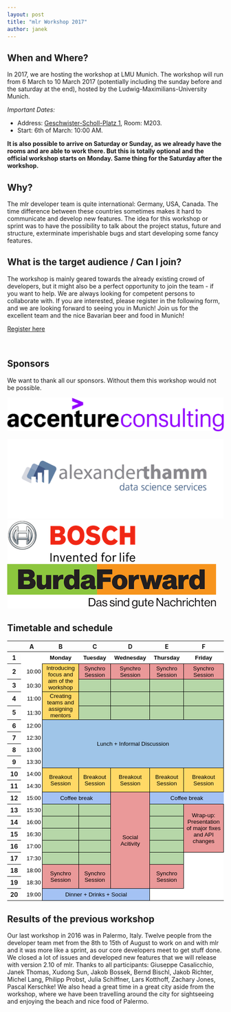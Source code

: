 ```yaml
---
layout: post
title: "mlr Workshop 2017"
author: janek
---
```


## When and Where?

In 2017, we are hosting the workshop at LMU Munich. The workshop will run from 6 March to 10 March 2017 (potentially including the sunday before and the saturday at the end), hosted by the Ludwig-Maximilians-University Munich.

*Important Dates:*

* Address: [Geschwister-Scholl-Platz 1](https://goo.gl/maps/qZtJHsjQcMw), Room: M203.
* Start: 6th of March: 10:00 AM.

**It is also possible to arrive on Saturday or Sunday, as we already have the rooms and are able to work there. But this is totally optional and the official workshop starts on Monday. Same thing for the Saturday after the workshop.**

<!--more-->

## Why? 

The mlr developer team is quite international: Germany, USA, Canada. The time difference between these countries sometimes makes it hard to communicate and develop new features. The idea for this workshop or sprint was to have the possibility to talk about the project status, future and structure, exterminate imperishable bugs and start developing some fancy features.

## What is the target audience / Can I join?

The workshop is mainly geared towards the already existing crowd of developers, but it might also be a perfect opportunity to join the team - if you want to help. We are always looking for competent persons to collaborate with. 
If you are interested, please register in the following form, and we are looking forward to seeing you in Munich! Join us for the excellent team and the nice Bavarian beer and food in Munich!


<a class="typeform-share button" href="https://janek4.typeform.com/to/zCUYc8" data-mode="1" target="_blank">Register here</a>
<script>(function(){var qs,js,q,s,d=document,gi=d.getElementById,ce=d.createElement,gt=d.getElementsByTagName,id='typef_orm',b='https://s3-eu-west-1.amazonaws.com/share.typeform.com/';if(!gi.call(d,id)){js=ce.call(d,'script');js.id=id;js.src=b+'share.js';q=gt.call(d,'script')[0];q.parentNode.insertBefore(js,q)}id=id+'_';if(!gi.call(d,id)){qs=ce.call(d,'link');qs.rel='stylesheet';qs.id=id;qs.href=b+'share-button.css';s=gt.call(d,'head')[0];s.appendChild(qs,s)}})()</script>

<br>

## Sponsors

We want to thank all our sponsors. Without them this workshop would not be possible.

![graphic](../images/2017-02-13-mlr-workshop/accenture.PNG "Accenture")

![graphic](../images/2017-02-13-mlr-workshop/alexanderthamm.png "alexanderthamm")
![graphic](../images/2017-02-13-mlr-workshop/bosch.png "BOSCH")
![graphic](../images/2017-02-13-mlr-workshop/burdaforward.png "BurdaForward")


## Timetable and schedule

<style type="text/css">.ritz .waffle a { color: inherit; }.ritz .waffle .s5{border-bottom:1px SOLID #000000;border-right:1px SOLID #000000;background-color:#b6d7a8;text-align:left;color:#000000;font-family:'Arial';font-size:10pt;vertical-align:bottom;white-space:nowrap;direction:ltr;padding:2px 3px 2px 3px;}.ritz .waffle .s10{border-bottom:1px SOLID #000000;border-right:1px SOLID #000000;background-color:#b6d7a8;text-align:center;color:#000000;font-family:'Arial';font-size:10pt;vertical-align:middle;white-space:nowrap;direction:ltr;padding:2px 3px 2px 3px;}.ritz .waffle .s11{background-color:#ffffff;text-align:center;color:#000000;font-family:'Arial';font-size:10pt;vertical-align:bottom;white-space:nowrap;direction:ltr;padding:2px 3px 2px 3px;}.ritz .waffle .s9{border-bottom:1px SOLID #000000;background-color:#a4c2f4;text-align:center;color:#000000;font-family:'Arial';font-size:10pt;vertical-align:middle;white-space:normal;overflow:hidden;direction:ltr;padding:2px 3px 2px 3px;}.ritz .waffle .s2{border-right:1px SOLID #000000;background-color:#ffffff;text-align:right;color:#000000;font-family:'Arial';font-size:10pt;vertical-align:middle;white-space:nowrap;direction:ltr;padding:2px 3px 2px 3px;}.ritz .waffle .s0{background-color:#ffffff;text-align:right;color:#000000;font-family:'Arial';font-size:10pt;vertical-align:middle;white-space:nowrap;direction:ltr;padding:2px 3px 2px 3px;}.ritz .waffle .s8{border-bottom:1px SOLID #000000;border-right:1px SOLID #000000;background-color:#a4c2f4;text-align:center;color:#000000;font-family:'Arial';font-size:10pt;vertical-align:middle;white-space:normal;overflow:hidden;direction:ltr;padding:2px 3px 2px 3px;}.ritz .waffle .s6{border-bottom:1px SOLID #000000;border-right:1px SOLID #000000;background-color:#b6d7a8;text-align:center;color:#000000;font-family:'Arial';font-size:10pt;vertical-align:middle;white-space:normal;overflow:hidden;direction:ltr;padding:2px 3px 2px 3px;}.ritz .waffle .s1{border-bottom:1px SOLID #000000;background-color:#ffffff;text-align:center;font-weight:bold;color:#000000;font-family:'Arial';font-size:10pt;vertical-align:middle;white-space:normal;overflow:hidden;direction:ltr;padding:2px 3px 2px 3px;}.ritz .waffle .s3{border-bottom:1px SOLID #000000;border-right:1px SOLID #000000;background-color:#ffd966;text-align:center;color:#000000;font-family:'Arial';font-size:10pt;vertical-align:middle;white-space:normal;overflow:hidden;direction:ltr;padding:2px 3px 2px 3px;}.ritz .waffle .s7{border-bottom:1px SOLID #000000;border-right:1px SOLID #000000;background-color:#9fc5e8;text-align:center;color:#000000;font-family:'Arial';font-size:10pt;vertical-align:middle;white-space:normal;overflow:hidden;direction:ltr;padding:2px 3px 2px 3px;}.ritz .waffle .s4{border-bottom:1px SOLID #000000;border-right:1px SOLID #000000;background-color:#ea9999;text-align:center;color:#000000;font-family:'Arial';font-size:10pt;vertical-align:middle;white-space:normal;overflow:hidden;word-wrap:break-word;direction:ltr;padding:2px 3px 2px 3px;}</style><div class="ritz grid-container" dir="ltr"><table class="waffle" cellspacing="0" cellpadding="0"><thead><tr><th class="row-header freezebar-origin-ltr"></th><th id="0C0" style="width:100px" class="column-headers-background">A</th><th id="0C1" style="width:148px" class="column-headers-background">B</th><th id="0C2" style="width:149px" class="column-headers-background">C</th><th id="0C3" style="width:151px" class="column-headers-background">D</th><th id="0C4" style="width:148px" class="column-headers-background">E</th><th id="0C5" style="width:151px" class="column-headers-background">F</th></tr></thead><tbody><tr style='height:20px;'><th id="0R0" style="height: 20px;" class="row-headers-background"><div class="row-header-wrapper" style="line-height: 20px;">1</div></th><td class="s0"></td><td class="s1" dir="ltr">Monday</td><td class="s1" dir="ltr">Tuesday</td><td class="s1" dir="ltr">Wednesday</td><td class="s1" dir="ltr">Thursday</td><td class="s1" dir="ltr">Friday</td></tr><tr style='height:20px;'><th id="0R1" style="height: 20px;" class="row-headers-background"><div class="row-header-wrapper" style="line-height: 20px;">2</div></th><td class="s2" dir="ltr">10:00</td><td class="s3" dir="ltr" rowspan="2">Introducing focus and aim of the workshop</td><td class="s4" dir="ltr">Synchro Session</td><td class="s4" dir="ltr">Synchro Session</td><td class="s4" dir="ltr">Synchro Session</td><td class="s4" dir="ltr">Synchro Session</td></tr><tr style='height:20px;'><th id="0R2" style="height: 20px;" class="row-headers-background"><div class="row-header-wrapper" style="line-height: 20px;">3</div></th><td class="s2" dir="ltr">10:30</td><td class="s5"></td><td class="s5"></td><td class="s5"></td><td class="s5"></td></tr><tr style='height:20px;'><th id="0R3" style="height: 20px;" class="row-headers-background"><div class="row-header-wrapper" style="line-height: 20px;">4</div></th><td class="s2" dir="ltr">11:00</td><td class="s3" dir="ltr" rowspan="2">Creating teams and assigning mentors</td><td class="s6" dir="ltr"></td><td class="s5"></td><td class="s5"></td><td class="s5"></td></tr><tr style='height:20px;'><th id="0R4" style="height: 20px;" class="row-headers-background"><div class="row-header-wrapper" style="line-height: 20px;">5</div></th><td class="s2" dir="ltr">11:30</td><td class="s6" dir="ltr"></td><td class="s6" dir="ltr"></td><td class="s6" dir="ltr"></td><td class="s6" dir="ltr"></td></tr><tr style='height:20px;'><th id="0R5" style="height: 20px;" class="row-headers-background"><div class="row-header-wrapper" style="line-height: 20px;">6</div></th><td class="s2" dir="ltr">12:00</td><td class="s7" dir="ltr" colspan="5" rowspan="4">Lunch + Informal Discussion</td></tr><tr style='height:20px;'><th id="0R6" style="height: 20px;" class="row-headers-background"><div class="row-header-wrapper" style="line-height: 20px;">7</div></th><td class="s2" dir="ltr">12:30</td></tr><tr style='height:20px;'><th id="0R7" style="height: 20px;" class="row-headers-background"><div class="row-header-wrapper" style="line-height: 20px;">8</div></th><td class="s2" dir="ltr">13:00</td></tr><tr style='height:20px;'><th id="0R8" style="height: 20px;" class="row-headers-background"><div class="row-header-wrapper" style="line-height: 20px;">9</div></th><td class="s2" dir="ltr">13:30</td></tr><tr style='height:20px;'><th id="0R9" style="height: 20px;" class="row-headers-background"><div class="row-header-wrapper" style="line-height: 20px;">10</div></th><td class="s2" dir="ltr">14:00</td><td class="s3" dir="ltr" rowspan="2">Breakout Session</td><td class="s3" dir="ltr" rowspan="2">Breakout Session</td><td class="s3" dir="ltr" rowspan="2">Breakout Session</td><td class="s3" dir="ltr" rowspan="2">Breakout Session</td><td class="s3" dir="ltr" rowspan="2">Breakout Session</td></tr><tr style='height:20px;'><th id="0R10" style="height: 20px;" class="row-headers-background"><div class="row-header-wrapper" style="line-height: 20px;">11</div></th><td class="s2" dir="ltr">14:30</td></tr><tr style='height:20px;'><th id="0R11" style="height: 20px;" class="row-headers-background"><div class="row-header-wrapper" style="line-height: 20px;">12</div></th><td class="s2" dir="ltr">15:00</td><td class="s8" dir="ltr" colspan="2">Coffee break</td><td class="s4" dir="ltr" rowspan="8">Social Acitivity</td><td class="s9" dir="ltr" colspan="2">Coffee break</td></tr><tr style='height:20px;'><th id="0R12" style="height: 20px;" class="row-headers-background"><div class="row-header-wrapper" style="line-height: 20px;">13</div></th><td class="s2" dir="ltr">15:30</td><td class="s6" dir="ltr"></td><td class="s6" dir="ltr"></td><td class="s6" dir="ltr"></td><td class="s4" dir="ltr" rowspan="4">Wrap-up: Presentation of major fixes and API changes</td></tr><tr style='height:20px;'><th id="0R13" style="height: 20px;" class="row-headers-background"><div class="row-header-wrapper" style="line-height: 20px;">14</div></th><td class="s2" dir="ltr">16:00</td><td class="s10" dir="ltr"></td><td class="s6" dir="ltr"></td><td class="s6" dir="ltr"></td></tr><tr style='height:20px;'><th id="0R14" style="height: 20px;" class="row-headers-background"><div class="row-header-wrapper" style="line-height: 20px;">15</div></th><td class="s2" dir="ltr">16:30</td><td class="s6"></td><td class="s6"></td><td class="s6"></td></tr><tr style='height:20px;'><th id="0R15" style="height: 20px;" class="row-headers-background"><div class="row-header-wrapper" style="line-height: 20px;">16</div></th><td class="s2" dir="ltr">17:00</td><td class="s10" dir="ltr"></td><td class="s6"></td><td class="s6" dir="ltr"></td></tr><tr style='height:20px;'><th id="0R16" style="height: 20px;" class="row-headers-background"><div class="row-header-wrapper" style="line-height: 20px;">17</div></th><td class="s2" dir="ltr">17:30</td><td class="s6"></td><td class="s6"></td><td class="s6"></td><td class="s11"></td></tr><tr style='height:20px;'><th id="0R17" style="height: 20px;" class="row-headers-background"><div class="row-header-wrapper" style="line-height: 20px;">18</div></th><td class="s2" dir="ltr">18:00</td><td class="s4" dir="ltr" rowspan="2">Synchro Session</td><td class="s4" dir="ltr" rowspan="2">Synchro Session</td><td class="s4" dir="ltr" rowspan="2">Synchro Session</td><td class="s11"></td></tr><tr style='height:20px;'><th id="0R18" style="height: 20px;" class="row-headers-background"><div class="row-header-wrapper" style="line-height: 20px;">19</div></th><td class="s2" dir="ltr">18:30</td><td class="s11"></td></tr><tr style='height:20px;'><th id="0R19" style="height: 20px;" class="row-headers-background"><div class="row-header-wrapper" style="line-height: 20px;">20</div></th><td class="s2" dir="ltr">19:00</td><td class="s8" dir="ltr" colspan="3">Dinner + Drinks + Social</td><td class="s11"></td><td class="s11"></td></tr></tbody></table></div>
<script type='text/javascript'>
function posObj(sheet, id, row, col, x, y) {
  var rtl = false;
  var sheetElement = document.getElementById(sheet);
  if (!sheetElement) {
    sheetElement = document.getElementById(sheet + '-grid-container');
  }
  if (sheetElement) {
    rtl = sheetElement.getAttribute('dir') == 'rtl';
  }
  var r = document.getElementById(sheet+'R'+row);
  var c = document.getElementById(sheet+'C'+col);
  if (r && c) {
    var objElement = document.getElementById(id);
    var s = objElement.style;
    var t = y;
    while (r && r != sheetElement) {
      t += r.offsetTop;
      r = r.offsetParent;
    }
    var offsetX = x;
    while (c && c != sheetElement) {
      offsetX += c.offsetLeft;
      c = c.offsetParent;
    }
    if (rtl) {
      offsetX -= objElement.offsetWidth;
    }
    s.left = offsetX + 'px';
    s.top = t + 'px';
    s.display = 'block';
    s.border = '1px solid #000000';
  }
};
function posObjs() {
};
posObjs();</script>


## Results of the previous workshop

Our last workshop in 2016 was in Palermo, Italy. Twelve people from the developer team met from the 8th to 15th of August to work on and with mlr and it was more like a sprint, as our core developers meet to get stuff done. We closed a lot of issues and developed new features that we will release with version 2.10 of mlr. 
Thanks to all participants: Giuseppe Casalicchio, Janek Thomas, Xudong Sun, Jakob Bossek, Bernd Bischl, Jakob Richter, Michel Lang, Philipp Probst, Julia Schiffner, Lars Kotthoff, Zachary Jones, Pascal Kerschke!
We also head a great time in a great city aside from the workshop, where we have been travelling around the city for sightseeing and enjoying the beach and nice food of Palermo.
